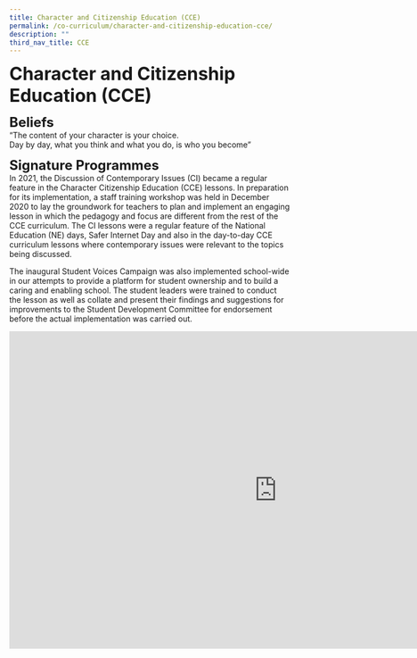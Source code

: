 ```yaml
---
title: Character and Citizenship Education (CCE)
permalink: /co-curriculum/character-and-citizenship-education-cce/
description: ""
third_nav_title: CCE
---
```




**<font size="6">Character and Citizenship Education (CCE)</font>**<br>

**<font size="5">Beliefs</font>**<br>
“The content of your character is your choice.&nbsp;<br>
Day by day, what you think and what you do, is who you become”

**<font size="5">Signature Programmes</font>**<br>
In 2021, the Discussion of Contemporary Issues (CI) became a regular feature in the Character Citizenship Education (CCE) lessons. In preparation for its implementation, a staff training workshop was held in December 2020 to lay the groundwork for teachers to plan and implement an engaging lesson in which the pedagogy and focus are different from the rest of the CCE curriculum. The CI lessons were a regular feature of the National Education (NE) days, Safer Internet Day and also in the day-to-day CCE curriculum lessons where contemporary issues were relevant to the topics being discussed.

The inaugural Student Voices Campaign was also implemented school-wide in our attempts to provide a platform for student ownership and to build a caring and enabling school. The student leaders were trained to conduct the lesson as well as collate and present their findings and suggestions for improvements to the Student Development Committee for endorsement before the actual implementation was carried out.

<iframe allowfullscreen="true" height="569" width="960" frameborder="0" src="https://docs.google.com/presentation/d/e/2PACX-1vSFKQebML2SZu_tH6QsigPwwW-ggbANZ8efNqQp_uGLGCjihpPlnwm70_kTid_Mg3DP5N2Tp6r9rQjE/embed?start=true&amp;loop=true&amp;delayms=5000"></iframe>